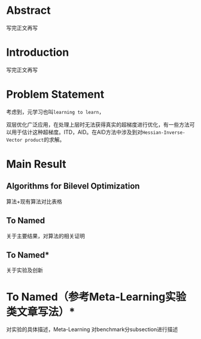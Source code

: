 # Abstract
写完正文再写
# Introduction
写完正文再写
# Problem Statement

考虑到，元学习也叫`learning to learn`，

双层优化广泛应用，在处理上层时无法获得真实的超梯度进行优化，有一些方法可以用于估计这种超梯度。ITD，AID。在AID方法中涉及到对`Hessian-Inverse-Vector product`的求解。
# Main Result


## Algorithms for Bilevel Optimization
算法+现有算法对比表格


## To Named
关于主要结果，对算法的相关证明
## To Named*
关于实验及创新
# To Named（参考Meta-Learning实验类文章写法）*
对实验的具体描述，Meta-Learning
对benchmark分subsection进行描述

